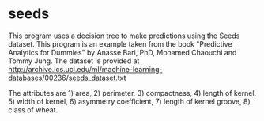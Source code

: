 # seeds
This program uses a decision tree to make predictions using the Seeds dataset. This program is an example taken from the book
"Predictive Analytics for Dummies" by Anasse Bari, PhD, Mohamed Chaouchi and Tommy Jung. The dataset is provided at 
http://archive.ics.uci.edu/ml/machine-learning-databases/00236/seeds_dataset.txt

The attributes are 1) area, 2) perimeter, 3) compactness, 4) length of kernel, 5) width of kernel, 6) asymmetry coefficient, 
7) length of kernel groove, 8) class of wheat.

